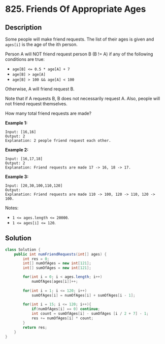 # 825. Friends Of Appropriate Ages

## Description

Some people will make friend requests. The list of their ages is given and `ages[i]` is the age of the ith person. 

Person A will NOT friend request person B (B != A) if any of the following conditions are true:

- `age[B] <= 0.5 * age[A] + 7`
- `age[B] > age[A]`
- `age[B] > 100 && age[A] < 100`

Otherwise, A will friend request B.

Note that if A requests B, B does not necessarily request A.  Also, people will not friend request themselves.

How many total friend requests are made?

**Example 1:**

```
Input: [16,16]
Output: 2
Explanation: 2 people friend request each other.
```

**Example 2:**

```
Input: [16,17,18]
Output: 2
Explanation: Friend requests are made 17 -> 16, 18 -> 17.
```

**Example 3:**

```
Input: [20,30,100,110,120]
Output: 
Explanation: Friend requests are made 110 -> 100, 120 -> 110, 120 -> 100.
```

 

Notes:

- `1 <= ages.length <= 20000`.
- `1 <= ages[i] <= 120`.

 

## Solution

```java
class Solution {
    public int numFriendRequests(int[] ages) {
        int res = 0;
        int[] numOfAges = new int[121];
        int[] sumOfAges = new int[121];

        for(int i = 0; i < ages.length; i++) 
            numOfAges[ages[i]]++;
        
        for(int i = 1; i <= 120; i++) 
            sumOfAges[i] = numOfAges[i] + sumOfAges[i - 1];
        
        for(int i = 15; i <= 120; i++){
            if(numOfAges[i] == 0) continue;
            int count = sumOfAges[i] - sumOfAges [i / 2 + 7] - 1;
            res += numOfAges[i] * count;
        }
        return res;
    }
}
```

